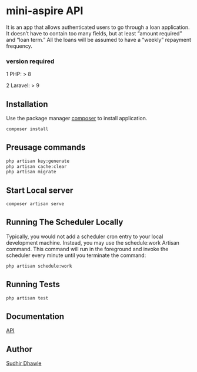 # mini-aspire API

It is an app that allows authenticated users to go through a loan application. It doesn’t have to contain too many fields, but at least “amount required” and “loan term.” All the loans will be assumed to have a “weekly” repayment frequency.

### version required

1 PHP: > 8

2 Laravel: > 9

## Installation

Use the package manager [composer]() to install application.

```bash
composer install
```

## Preusage commands

```bash
php artisan key:generate
php artisan cache:clear
php artisan migrate
```

## Start Local server

```bash
composer artisan serve
```

## Running The Scheduler Locally

Typically, you would not add a scheduler cron entry to your local development machine. Instead, you may use the schedule:work Artisan command. This command will run in the foreground and invoke the scheduler every minute until you terminate the command:

```bash
php artisan schedule:work
```

## Running Tests

```bash
php artisan test
```

## Documentation

[API](https://documenter.getpostman.com/view/998100/2s93m8xKp3)

## Author

[Sudhir Dhawle](https://www.linkedin.com/in/sudhirdhawle/)

